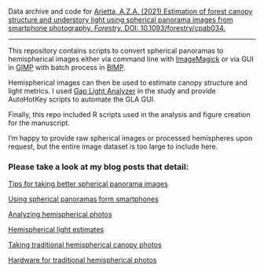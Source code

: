 Data archive and code for [Arietta, A.Z.A. (2021) Estimation of forest canopy structure and understory light using spherical panorama images from smartphone photography. _Forestry._ DOI: 10.1093/forestry/cpab034.](https://academic.oup.com/forestry/advance-article-abstract/doi/10.1093/forestry/cpab034/6320703?redirectedFrom=fulltext)

---
 
This repository contains scripts to convert spherical panoramas to hemispherical images either via command line with [ImageMagick](https://imagemagick.org/index.php) or via GUI in [GIMP](https://www.gimp.org/) with batch process in [BIMP](https://alessandrofrancesconi.it/projects/bimp/).

Hemispherical images can then be used to estimate canopy structure and light metrics. I used [Gap Light Analyzer](https://www.caryinstitute.org/science/our-scientists/dr-charles-d-canham/gap-light-analyzer-gla) in the study and provide AutoHotKey scripts to automate the GLA GUI.

Finally, this repo included R scripts used in the analysis and figure creation for the manuscript.

I’m happy to provide raw spherical images or processed hemispheres upon request, but the entire image dataset is too large to include here.

### Please take a look at my blog posts that detail:
[Tips for taking better spherical panorama images](https://www.azandisresearch.com/2021/07/16/tips-for-taking-spherical-panoramas/)

[Using spherical panoramas form smartphones](http://www.azandisresearch.com/2020/12/16/smartphone-hemispherical-photography/)

[Analyzing hemispherical photos](http://www.azandisresearch.com/2019/02/03/analyzing-hemispherical-photos/)

[Hemispherical light estimates](http://www.azandisresearch.com/2018/02/16/hemispherical-light-estimates/)

[Taking traditional hemispherical canopy photos](http://www.azandisresearch.com/2018/07/24/taking-hemispherical-canopy-photos/)

[Hardware for traditional hemispherical photos](http://www.azandisresearch.com/2018/03/01/hardware-for-hemispherical-photos/)
